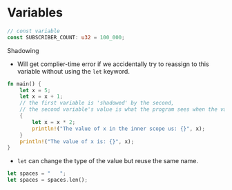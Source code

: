 # Variables

```rust
// const variable
const SUBSCRIBER_COUNT: u32 = 100_000;
```

Shadowing

- Will get complier-time error if we accidentally try to reassign to this variable without using the `let` keyword.

```rust
fn main() {
    let x = 5;
    let x = x + 1;
    // the first variable is 'shadowed' by the second,
    // the second variable's value is what the program sees when the variable is used
    {
        let x = x * 2;
        println!("The value of x in the inner scope us: {}", x);
    }
    println!("The value of x is: {}", x);
}

```

- `let` can change the type of the value but reuse the same name.

```rust
let spaces = "   ";
let spaces = spaces.len();
```
